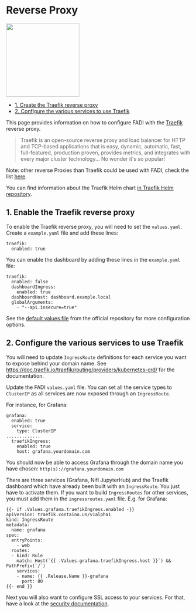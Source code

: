 Reverse Proxy
==========

<p align="left";>
  <a href="https://traefik.io/" alt="traefik">
    <img src="/doc/images/logos/traefik-logo.png" width="200px" />
  </a>
</p>

* [1. Create the Traefik reverse proxy](#1-enable-the-traefik-reverse-proxy)
* [2. Configure the various services to use Traefik](#2-configure-the-various-services-to-use-traefik)

This page provides information on how to configure FADI with the [Traefik](https://traefik.io/) reverse proxy.

> Traefik is an open-source reverse proxy and load balancer for HTTP and TCP-based applications that is easy, dynamic, automatic, fast, full-featured, production proven, provides metrics, and integrates with every major cluster technology... No wonder it's so popular!

Note: other reverse Proxies than Traefik could be used with FADI, check the list [here](https://kubernetes.io/docs/concepts/services-networking/ingress-controllers/).

You can find information about the Traefik Helm chart [in Traefik Helm repository](https://github.com/traefik/traefik-helm-chart/tree/master/traefik).

## 1. Enable the Traefik reverse proxy

To enable the Traefik reverse proxy, you will need to set the `values.yaml`. Create a `example.yaml` file and add these lines:

```
traefik:
  enabled: true
```

You can enable the dashboard by adding these lines in the `example.yaml` file:

```
traefik:
  enabled: false
  dashboardIngress:
    enabled: true
  dashboardHost: dashboard.example.local
  globalArguments:
    - "--api.insecure=true"
```

See the [default values file](https://github.com/traefik/traefik-helm-chart/blob/master/traefik/values.yaml) from the official repository for more configuration options.


## 2. Configure the various services to use Traefik

You will need to update `IngressRoute` definitions for each service you want to expose behind your domain name. See https://doc.traefik.io/traefik/routing/providers/kubernetes-crd/ for the documentation.

Update the FADI `values.yaml` file. You can set all the service types to `ClusterIP` as all services are now exposed through an `IngressRoute`. 

For instance, for Grafana:
```
grafana:
  enabled: true
  service:
    type: ClusterIP
.............
  traefikIngress:
    enabled: true
    host: grafana.yourdomain.com
```

You should now be able to access Grafana through the domain name you have chosen: `http(s)://grafana.yourdomain.com`

There are three services (Grafana, Nifi JupyterHub) and the Traefik dashboard which have already been built with an `IngressRoute`. You just have to activate them. If you want to build `IngressRoutes` for other services, you must add them in the `ingressroutes.yaml` file. E.g. for Grafana:

```
{{- if .Values.grafana.traefikIngress.enabled -}}
apiVersion: traefik.containo.us/v1alpha1
kind: IngressRoute
metadata:
  name: grafana
spec:
  entryPoints:
    - web
  routes:
  - kind: Rule
    match: Host(`{{ .Values.grafana.traefikIngress.host }}`) && PathPrefix(`/`)
    services:
    - name: {{ .Release.Name }}-grafana
      port: 80
{{- end }}
```

Next you will also want to configure SSL access to your services. For that, have a look at the [security documentation](/doc/SECURITY.md).
